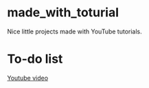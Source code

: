 # made_with_toturial
Nice little projects made with YouTube tutorials. <br>
<h1> To-do list</h1>
<a href="https://www.youtube.com/watch?v=8qUJ9a_3zSQ&pp=ygUYcHl0aG9uIHByb2plY3RzIHRvZG9saXN0">Youtube video</a>
